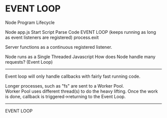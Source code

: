 # EVENT LOOP

Node Program Lifecycle

  Node app.js
  Start Script
  Parse Code
  EVENT LOOP (keeps running as long as event listeners are registered)
  process.exit
  
Server functions as a continuous registered listener.

Node runs as a Single Threaded Javascript
How does Node handle many requests? (Event Loop)

-----------------------------
Event loop will only handle callbacks with fairly fast running code.

Longer processes, such as "fs" are sent to a Worker Pool.  
Worker Pool uses different thread(s) to do the heavy lifting. Once the work is done, callback is triggered->returning to the Event Loop.

-------------------------------

EVENT LOOP
